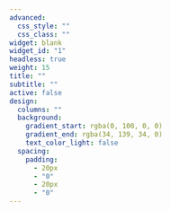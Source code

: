 ```yaml
---
advanced:
  css_style: ""
  css_class: ""
widget: blank
widget_id: "1"
headless: true
weight: 15
title: ""
subtitle: ""
active: false
design:
  columns: ""
  background:
    gradient_start: rgba(0, 100, 0, 0)
    gradient_end: rgba(34, 139, 34, 0)
    text_color_light: false
  spacing:
    padding:
      - 20px
      - "0"
      - 20px
      - "0"
---
```

